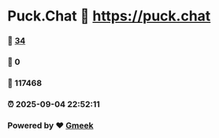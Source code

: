 # Puck.Chat :link: https://puck.chat 
### :page_facing_up: [34](https://puck.chat/tag.html) 
### :speech_balloon: 0 
### :hibiscus: 117468 
### :alarm_clock: 2025-09-04 22:52:11 
### Powered by :heart: [Gmeek](https://github.com/Meekdai/Gmeek)
